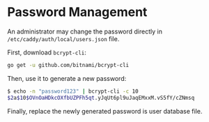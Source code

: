 # Password Management

An administrator may change the password directly in
`/etc/caddy/auth/local/users.json` file.

First, download `bcrypt-cli`:

```bash
go get -u github.com/bitnami/bcrypt-cli
```

Then, use it to generate a new password:

```bash
$ echo -n "password123" | bcrypt-cli -c 10
$2a$10$OVnOaHDkcOXfbUZPFh5qt.yJqUt6pl9uJaqEMxxM.vS5fY/cZNmsq
```

Finally, replace the newly generated password is user database file.
